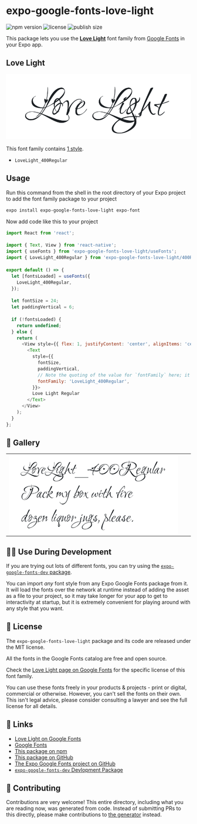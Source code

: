 # expo-google-fonts-love-light

![npm version](https://flat.badgen.net/npm/v/expo-google-fonts-love-light)
![license](https://flat.badgen.net/github/license/expo/google-fonts)
![publish size](https://flat.badgen.net/packagephobia/install/expo-google-fonts-love-light)

This package lets you use the [**Love Light**](https://fonts.google.com/specimen/Love+Light) font family from [Google Fonts](https://fonts.google.com/) in your Expo app.

## Love Light

![Love Light](./font-family.png)

This font family contains [1 style](#-gallery).

- `LoveLight_400Regular`

## Usage

Run this command from the shell in the root directory of your Expo project to add the font family package to your project
```sh
expo install expo-google-fonts-love-light expo-font
```

Now add code like this to your project
```js
import React from 'react';

import { Text, View } from 'react-native';
import { useFonts } from 'expo-google-fonts-love-light/useFonts';
import { LoveLight_400Regular } from 'expo-google-fonts-love-light/400Regular';

export default () => {
  let [fontsLoaded] = useFonts({
    LoveLight_400Regular,
  });

  let fontSize = 24;
  let paddingVertical = 6;

  if (!fontsLoaded) {
    return undefined;
  } else {
    return (
      <View style={{ flex: 1, justifyContent: 'center', alignItems: 'center' }}>
        <Text
          style={{
            fontSize,
            paddingVertical,
            // Note the quoting of the value for `fontFamily` here; it expects a string!
            fontFamily: 'LoveLight_400Regular',
          }}>
          Love Light Regular
        </Text>
      </View>
    );
  }
};

```

## 🔡 Gallery


||||
|-|-|-|
|![LoveLight_400Regular](.//400Regular/LoveLight_400Regular.ttf.png)||||


## 👩‍💻 Use During Development

If you are trying out lots of different fonts, you can try using the [`expo-google-fonts-dev` package](https://github.com/freeboub/google-fonts/tree/master/font-packages/dev#readme).

You can import *any* font style from any Expo Google Fonts package from it. It will load the fonts
over the network at runtime instead of adding the asset as a file to your project, so it may take longer
for your app to get to interactivity at startup, but it is extremely convenient
for playing around with any style that you want.

## 📖 License

The `expo-google-fonts-love-light` package and its code are released under the MIT license.

All the fonts in the Google Fonts catalog are free and open source.

Check the [Love Light page on Google Fonts](https://fonts.google.com/specimen/Love+Light) for the specific license of this font family.

You can use these fonts freely in your products & projects - print or digital, commercial or otherwise. However, you can't sell the fonts on their own. This isn't legal advice, please consider consulting a lawyer and see the full license for all details.

## 🔗 Links

- [Love Light on Google Fonts](https://fonts.google.com/specimen/Love+Light)
- [Google Fonts](https://fonts.google.com/)
- [This package on npm](https://www.npmjs.com/package/expo-google-fonts-love-light)
- [This package on GitHub](https://github.com/freeboub/google-fonts/tree/master/font-packages/love-light)
- [The Expo Google Fonts project on GitHub](https://github.com/freeboub/google-fonts)
- [`expo-google-fonts-dev` Devlopment Package](https://github.com/freeboub/google-fonts/tree/master/font-packages/dev)

## 🤝 Contributing

Contributions are very welcome! This entire directory, including what you are reading now, was generated from code. Instead of submitting PRs to this directly, please make contributions to [the generator](https://github.com/freeboub/google-fonts/tree/master/packages/generator) instead.
